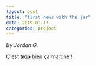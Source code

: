 ```yaml
---
layout: post
title: "first news with the jar"
date: 2019-01-13
categories: project
---
```


*By Jordan G.*

<html>
  <head>
    
  </head>
  <body>
    <p style="margin-top: 0">
      C'est <b>trop</b> bien &#231;a marche !
    </p>
  </body>
</html>
